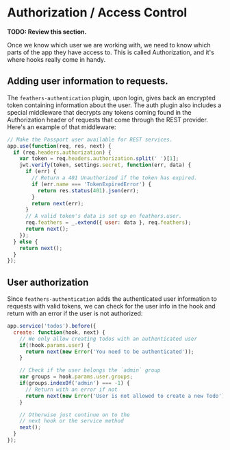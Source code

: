 # Authorization / Access Control

**TODO: Review this section.**

Once we know which user we are working with, we need to know which parts of the app they have access to. This is called Authorization, and it's where hooks really come in handy.

## Adding user information to requests.
The `feathers-authentication` plugin, upon login, gives back an encrypted token containing information about the user.  The auth plugin also includes a special middleware that decrypts any tokens coming found in the Authorization header of requests that come through the REST provider.  Here's an example of that middleware:

```js
// Make the Passport user available for REST services.
app.use(function(req, res, next) {
  if (req.headers.authorization) {
    var token = req.headers.authorization.split(' ')[1];
    jwt.verify(token, settings.secret, function(err, data) {
      if (err) {
        // Return a 401 Unauthorized if the token has expired.
        if (err.name === 'TokenExpiredError') {
          return res.status(401).json(err);
        }
        return next(err);
      }
      // A valid token's data is set up on feathers.user.
      req.feathers = _.extend({ user: data }, req.feathers);
      return next();
    });
  } else {
    return next();
  }
});
```

## User authorization
Since `feathers-authentication` adds the authenticated user information to requests with valid tokens, we can check for the user info in the hook and return with an error if the user is not authorized:

```js
app.service('todos').before({
  create: function(hook, next) {
    // We only allow creating todos with an authenticated user
    if(!hook.params.user) {
      return next(new Error('You need to be authenticated'));
    }

    // Check if the user belongs the `admin` group
    var groups = hook.params.user.groups;
    if(groups.indexOf('admin') === -1) {
      // Return with an error if not
      return next(new Error('User is not allowed to create a new Todo'));
    }

    // Otherwise just continue on to the
    // next hook or the service method
    next();
  }
});
```
